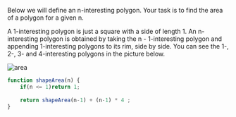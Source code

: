 Below we will define an n-interesting polygon. Your task is to find the area of a polygon for a given n.

A 1-interesting polygon is just a square with a side of length 1. 
An n-interesting polygon is obtained by taking the n - 1-interesting polygon and appending 1-interesting polygons to its rim, side by side. 
You can see the 1-, 2-, 3- and 4-interesting polygons in the picture below.

![area](https://user-images.githubusercontent.com/46931191/105102551-862a6980-5ae1-11eb-9423-f9cab20879e8.png)

```js
function shapeArea(n) {
    if(n <= 1)return 1;
    
    return shapeArea(n-1) + (n-1) * 4 ; 
}
```
